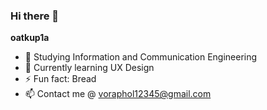 ### Hi there 👋

**oatkup1a**

- 🔭 Studying Information and Communication Engineering
- 🌱 Currently learning UX Design
- ⚡ Fun fact: Bread
- 📫 Contact me @ voraphol12345@gmail.com
